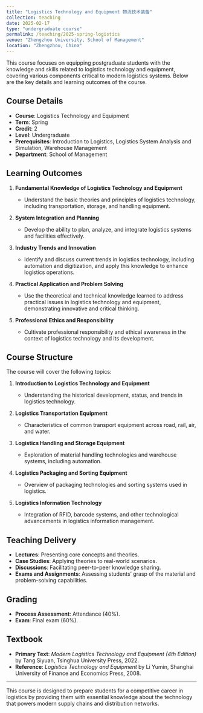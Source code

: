 ```yaml
---
title: "Logistics Technology and Equipment 物流技术装备"
collection: teaching
date: 2025-02-17
type: "undergraduate course"
permalink: /teaching/2025-spring-logistics
venue: "Zhengzhou University, School of Management"
location: "Zhengzhou, China"
---
```


This course focuses on equipping postgraduate students with the knowledge and skills related to logistics technology and equipment, covering various components critical to modern logistics systems. Below are the key details and learning outcomes of the course.

## Course Details  
- **Course**: Logistics Technology and Equipment  
- **Term**: Spring  
- **Credit**: 2  
- **Level**: Undergraduate  
- **Prerequisites**: Introduction to Logistics, Logistics System Analysis and Simulation, Warehouse Management  
- **Department**: School of Management  

## Learning Outcomes  
1. **Fundamental Knowledge of Logistics Technology and Equipment**  
   - Understand the basic theories and principles of logistics technology, including transportation, storage, and handling equipment.
   
2. **System Integration and Planning**  
   - Develop the ability to plan, analyze, and integrate logistics systems and facilities effectively.

3. **Industry Trends and Innovation**  
   - Identify and discuss current trends in logistics technology, including automation and digitization, and apply this knowledge to enhance logistics operations.

4. **Practical Application and Problem Solving**  
   - Use the theoretical and technical knowledge learned to address practical issues in logistics technology and equipment, demonstrating innovative and critical thinking.

5. **Professional Ethics and Responsibility**  
   - Cultivate professional responsibility and ethical awareness in the context of logistics technology and its development.

## Course Structure  
The course will cover the following topics:
1. **Introduction to Logistics Technology and Equipment**  
   - Understanding the historical development, status, and trends in logistics technology.

2. **Logistics Transportation Equipment**  
   - Characteristics of common transport equipment across road, rail, air, and water.

3. **Logistics Handling and Storage Equipment**  
   - Exploration of material handling technologies and warehouse systems, including automation.

4. **Logistics Packaging and Sorting Equipment**  
   - Overview of packaging technologies and sorting systems used in logistics.

5. **Logistics Information Technology**  
   - Integration of RFID, barcode systems, and other technological advancements in logistics information management.

## Teaching Delivery  
- **Lectures**: Presenting core concepts and theories.
- **Case Studies**: Applying theories to real-world scenarios.
- **Discussions**: Facilitating peer-to-peer knowledge sharing.
- **Exams and Assignments**: Assessing students’ grasp of the material and problem-solving capabilities.

## Grading  
- **Process Assessment**: Attendance (40%).
- **Exam**: Final exam (60%).

## Textbook  
- **Primary Text**: *Modern Logistics Technology and Equipment (4th Edition)* by Tang Siyuan, Tsinghua University Press, 2022.  
- **Reference**: *Logistics Technology and Equipment* by Li Yumin, Shanghai University of Finance and Economics Press, 2008.

---
This course is designed to prepare students for a competitive career in logistics by providing them with essential knowledge about the technology that powers modern supply chains and distribution networks.
